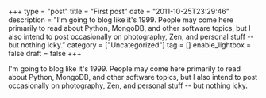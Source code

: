 +++
type = "post"
title = "First post"
date = "2011-10-25T23:29:46"
description = "I'm going to blog like it's 1999. People may come here primarily to read about Python, MongoDB, and other software topics, but I also intend to post occasionally on photography, Zen, and personal stuff -- but nothing icky."
category = ["Uncategorized"]
tag = []
enable_lightbox = false
draft = false
+++

<p>I'm going to blog like it's 1999. People may come here primarily to read
about Python, MongoDB, and other software topics, but I also intend to
post occasionally on photography, Zen, and personal stuff -- but nothing
icky.</p>
